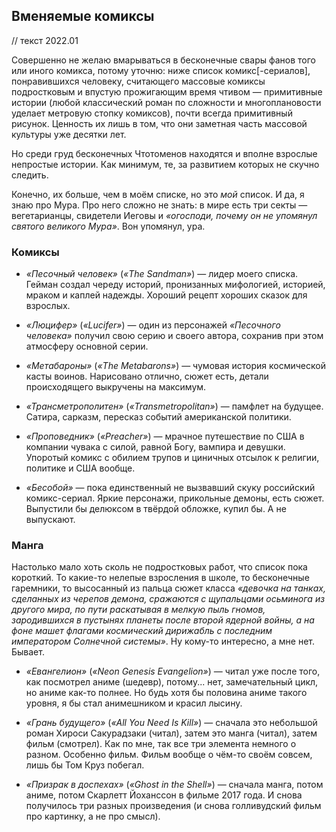 ## Вменяемые комиксы

// текст 2022.01

Совершенно не желаю вмарываться в бесконечные свары фанов того или иного комикса, потому уточню: ниже список комикс[-сериалов], понравившихся человеку, считающего массовые комиксы подростковым и впустую прожигающим время чтивом — примитивные истории (любой классический роман по сложности и многоплановости уделает метровую стопку комиксов), почти всегда примитивный рисунок. Ценность их лишь в том, что они заметная часть массовой культуры уже десятки лет.

Но среди груд бесконечных Чтотоменов находятся и вполне взрослые непростые истории. Как минимум, те, за развитием которых не скучно следить.

Конечно, их больше, чем в моём списке, но это *мой* список. И да, я знаю про Мура. Про него сложно не знать: в мире есть три секты — вегетарианцы, свидетели Иеговы и *«огосподи, почему он не упомянул святого великого Мура»*. Вон упомянул, ура.

### Комиксы

* *«Песочный человек»* (*«The Sandman»*) — лидер моего списка. Гейман создал череду историй, пронизанных мифологией, историей, мраком и каплей надежды. Хороший рецепт хороших сказок для взрослых.

* *«Люцифер»* (*«Lucifer»*) — один из персонажей *«Песочного человека»* получил свою серию и своего автора, сохранив при этом атмосферу основной серии.

* *«Метабароны»* (*«The Metabarons»*) — чумовая история космической касты воинов. Нарисовано отлично, сюжет есть, детали происходящего выкручены на максимум.

* *«Трансметрополитен»* (*«Transmetropolitan»*) — памфлет на будущее. Сатира, сарказм, пересказ событий американской политики.

* *«Проповедник»* (*«Preacher»*) —  мрачное путешествие по США в компании чувака с силой, равной Богу, вампира и девушки. Упоротый комикс с обилием трупов и циничных отсылок к религии, политике и США вообще.

* *«Бесобой»* — пока единственный не вызвавший скуку российский комикс-сериал. Яркие персонажи, прикольные демоны, есть сюжет. Выпустили бы делюксом в твёрдой обложке, купил бы. А не выпускают.

### Манга

Настолько мало хоть сколь не подростковых работ, что список пока короткий. То какие-то нелепые взросления в школе, то бесконечные гаремники, то высосанный из пальца сюжет класса *«девочка на танках, сделанных из черепов демона, сражаются с щупальцами осьминога из другого мира, по пути раскатывая в мелкую пыль гномов, зародившихся в пустынях планеты после второй ядерной войны, а на фоне машет флагами космический дирижабль с последним императором Солнечной системы»*. Ну кому-то интересно, а мне нет. Бывает.

* *«Евангелион»* (*«Neon Genesis Evangelion»*) — читал уже после того, как посмотрел аниме (шедевр), потому... нет, замечательный цикл, но аниме как-то полнее. Но будь хотя бы половина аниме такого уровня, я бы стал анимешником и красил лысину.

* *«Грань будущего»* (*«All You Need Is Kill»*) — сначала это небольшой роман Хироси Сакурадзаки (читал), затем это манга (читал), затем фильм (смотрел). Как по мне, так все три элемента немного о разном. Особенно фильм. Фильм вообще о чём-то своём совсем, лишь бы Том Круз побегал.

* *«Призрак в доспехах»* (*«Ghost in the Shell»*) — сначала манга, потом аниме, потом Скарлетт Йоханссон в фильме 2017 года. И снова получилось три разных произведения (и снова голливудский фильм про картинку, а не про смысл).
